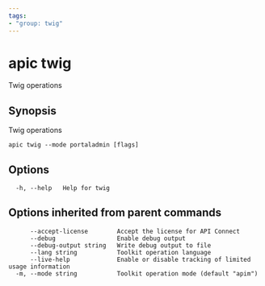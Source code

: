```yaml
---
tags:
- "group: twig"
---
```

# apic twig

Twig operations

## Synopsis

Twig operations

```
apic twig --mode portaladmin [flags]
```

## Options

```
  -h, --help   Help for twig
```

## Options inherited from parent commands

```
      --accept-license        Accept the license for API Connect
      --debug                 Enable debug output
      --debug-output string   Write debug output to file
      --lang string           Toolkit operation language
      --live-help             Enable or disable tracking of limited usage information
  -m, --mode string           Toolkit operation mode (default "apim")
```
